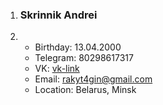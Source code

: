 1. ### Skrinnik Andrei 
2. - Birthday: 13.04.2000
   - Telegram: 80298617317 
   - VK: [vk-link](https://vk.com/syrobasina)
   - Email: rakyt4gin@gmail.com
   - Location: Belarus, Minsk

